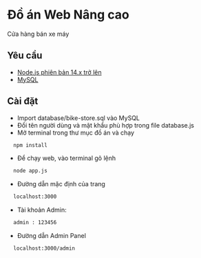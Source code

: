 
# Đồ án Web Nâng cao

Cửa hàng bán xe máy




## Yêu cầu

 - [Node.js phiên bản 14.x trở lên](https://nodejs.org/en)
 - [MySQL](https://dev.mysql.com/downloads/installer/)



## Cài đặt

- Import database/bike-store.sql vào MySQL
- Đổi tên người dùng và mật khẩu phù hợp trong file database.js
- Mở terminal trong thư mục đồ án và chạy
```bash
  npm install
```
- Để chạy web, vào terminal gõ lệnh
```bash
  node app.js
```
- Đường dẫn mặc định của trang
```bash
  localhost:3000
```

- Tài khoản Admin:
```bash
  admin : 123456
```
- Đường dẫn Admin Panel
```bash
  localhost:3000/admin
```

